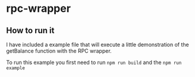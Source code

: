# rpc-wrapper

## How to run it

I have included a example file that will execute a little demonstration of the getBalance function with the RPC wrapper.

To run this example you first need to run
`npm run build` and the `npm run example`
